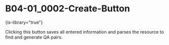 # B04-01_0002-Create-Button

{is-library="true"}

<snippet id="B04-01_0002-Create-Button_snippet">

 Clicking this button saves all entered information and parses the resource to find and generate QA pairs.

</snippet>